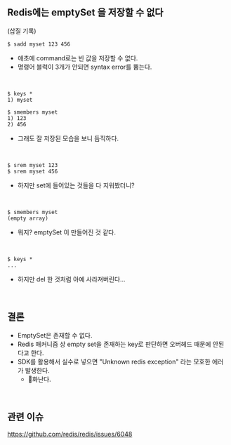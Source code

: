 ## Redis에는 emptySet 을 저장할 수 없다 

(삽질 기록)

```Shell
$ sadd myset 123 456
```
- 애초에 command로는 빈 값을 저장할 수 없다.
- 명령어 블럭이 3개가 안되면 syntax error를 뿜는다.

<br/>

```Shell
$ keys *
1) myset

$ smembers myset
1) 123
2) 456
```
- 그래도 잘 저장된 모습을 보니 듬직하다.

<br/>

```Shell
$ srem myset 123
$ srem myset 456
```
- 하지만 set에 들어있는 것들을 다 지워봤더니?

<br/>

```Shell
$ smembers myset
(empty array)
```
- 뭐지? emptySet 이 만들어진 것 같다.

<br/>

```Shell
$ keys *
...
```
- 하지만 del 한 것처럼 아예 사라져버린다...

<br/>

## 결론

- EmptySet은 존재할 수 없다.
- Redis 매커니즘 상 empty set을 존재하는 key로 판단하면 오버헤드 때문에 안된다고 한다.
- SDK를 활용해서 실수로 넣으면 "Unknown redis exception" 라는 모호한 에러가 발생한다.
  - 🐶화난다.

<br/>

## 관련 이슈

https://github.com/redis/redis/issues/6048